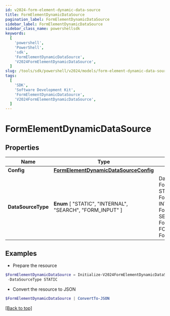 ```yaml
---
id: v2024-form-element-dynamic-data-source
title: FormElementDynamicDataSource
pagination_label: FormElementDynamicDataSource
sidebar_label: FormElementDynamicDataSource
sidebar_class_name: powershellsdk
keywords:
  [
    'powershell',
    'PowerShell',
    'sdk',
    'FormElementDynamicDataSource',
    'V2024FormElementDynamicDataSource',
  ]
slug: /tools/sdk/powershell/v2024/models/form-element-dynamic-data-source
tags:
  [
    'SDK',
    'Software Development Kit',
    'FormElementDynamicDataSource',
    'V2024FormElementDynamicDataSource',
  ]
---
```


# FormElementDynamicDataSource

## Properties

| Name | Type | Description | Notes |
| --- | --- | --- | --- |
| **Config** | [**FormElementDynamicDataSourceConfig**](form-element-dynamic-data-source-config) |  | [optional] |
| **DataSourceType** | **Enum** [ "STATIC", "INTERNAL", "SEARCH", "FORM_INPUT" ] | DataSourceType is a FormElementDataSourceType value STATIC FormElementDataSourceTypeStatic INTERNAL FormElementDataSourceTypeInternal SEARCH FormElementDataSourceTypeSearch FORM_INPUT FormElementDataSourceTypeFormInput | [optional] |

## Examples

- Prepare the resource

```powershell
$FormElementDynamicDataSource = Initialize-V2024FormElementDynamicDataSource  -Config null `
 -DataSourceType STATIC
```

- Convert the resource to JSON

```powershell
$FormElementDynamicDataSource | ConvertTo-JSON
```

[[Back to top]](#)
